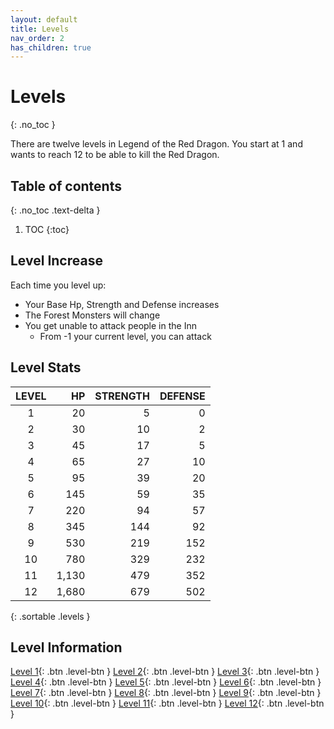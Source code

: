 ```yaml
---
layout: default
title: Levels
nav_order: 2
has_children: true
---
```

# Levels 
{: .no_toc }

There are twelve levels in Legend of the Red Dragon. You start at 1 and wants to reach 12 to be able to kill the Red Dragon.

## Table of contents
{: .no_toc .text-delta }

1. TOC
{:toc}

## Level Increase

Each time you level up:
 - Your Base Hp, Strength and Defense increases
 - The Forest Monsters will change
 - You get unable to attack people in the Inn
   - From -1 your current level, you can attack
## Level Stats

| LEVEL |    HP | STRENGTH | DEFENSE |
|:-----:|------:|---------:|--------:|
| 1     |    20 |        5 |       0 |
| 2     |    30 |       10 |       2 |
| 3     |    45 |       17 |       5 |
| 4     |    65 |       27 |      10 |
| 5     |    95 |       39 |      20 |
| 6     |   145 |       59 |      35 |
| 7     |   220 |       94 |      57 |
| 8     |   345 |      144 |      92 |
| 9     |   530 |      219 |     152 |
| 10    |   780 |      329 |     232 |
| 11    | 1,130 |      479 |     352 |
| 12    | 1,680 |      679 |     502 |
{: .sortable .levels }
  
## Level Information

   [Level 1](lord/levels/level1/){: .btn .level-btn }
   [Level 2](lord/levels/level2/){: .btn .level-btn }
   [Level 3](lord/levels/level3/){: .btn .level-btn }
   [Level 4](lord/levels/level4/){: .btn .level-btn }
   [Level 5](lord/levels/level5/){: .btn .level-btn }
   [Level 6](lord/levels/level6/){: .btn .level-btn }
   [Level 7](lord/levels/level7/){: .btn .level-btn }
   [Level 8](lord/levels/level8/){: .btn .level-btn }
   [Level 9](lord/levels/level9/){: .btn .level-btn }
   [Level 10](lord/levels/level10/){: .btn .level-btn }
   [Level 11](lord/levels/level11/){: .btn .level-btn }
   [Level 12](lord/levels/level12/){: .btn .level-btn }
